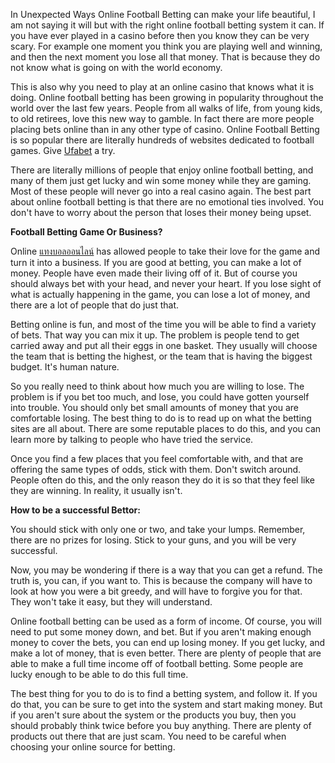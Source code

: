 <p>In Unexpected Ways Online Football Betting can make your life beautiful, I am not saying it will but with the right online football betting system it can. If you have ever played in a casino before then you know they can be very scary. For example one moment you think you are playing well and winning, and then the next moment you lose all that money. That is because they do not know what is going on with the world economy.</p>
<p>This is also why you need to play at an online casino that knows what it is doing. Online football betting has been growing in popularity throughout the world over the last few years. People from all walks of life, from young kids, to old retirees, love this new way to gamble. In fact there are more people placing bets online than in any other type of casino. Online Football Betting is so popular there are literally hundreds of websites dedicated to football games. Give <a href="https://ufabet911.info/">Ufabet</a> a try.</p>
<p>There are literally millions of people that enjoy online football betting, and many of them just get lucky and win some money while they are gaming. Most of these people will never go into a real casino again. The best part about online football betting is that there are no emotional ties involved. You don't have to worry about the person that loses their money being upset.</p>
<p><strong>Football Betting Game Or Business?</strong></p>
<p>Online <a href="https://www.ufabet911.info/%E0%B9%81%E0%B8%97%E0%B8%87%E0%B8%9A%E0%B8%AD%E0%B8%A5%E0%B8%AD%E0%B8%AD%E0%B8%99%E0%B9%84%E0%B8%A5%E0%B8%99%E0%B9%8C/">แทงบอลออนไลน์</a> has allowed people to take their love for the game and turn it into a business. If you are good at betting, you can make a lot of money. People have even made their living off of it. But of course you should always bet with your head, and never your heart. If you lose sight of what is actually happening in the game, you can lose a lot of money, and there are a lot of people that do just that.</p>
<p>Betting online is fun, and most of the time you will be able to find a variety of bets. That way you can mix it up. The problem is people tend to get carried away and put all their eggs in one basket. They usually will choose the team that is betting the highest, or the team that is having the biggest budget. It's human nature.</p>
<p>So you really need to think about how much you are willing to lose. The problem is if you bet too much, and lose, you could have gotten yourself into trouble. You should only bet small amounts of money that you are comfortable losing. The best thing to do is to read up on what the betting sites are all about. There are some reputable places to do this, and you can learn more by talking to people who have tried the service.</p>
<p>Once you find a few places that you feel comfortable with, and that are offering the same types of odds, stick with them. Don't switch around. People often do this, and the only reason they do it is so that they feel like they are winning. In reality, it usually isn't.</p>
<p><strong>How to be a successful Bettor:</strong></p>
<p>You should stick with only one or two, and take your lumps. Remember, there are no prizes for losing. Stick to your guns, and you will be very successful.</p>
<p>Now, you may be wondering if there is a way that you can get a refund. The truth is, you can, if you want to. This is because the company will have to look at how you were a bit greedy, and will have to forgive you for that. They won't take it easy, but they will understand.</p>
<p>Online football betting can be used as a form of income. Of course, you will need to put some money down, and bet. But if you aren't making enough money to cover the bets, you can end up losing money. If you get lucky, and make a lot of money, that is even better. There are plenty of people that are able to make a full time income off of football betting. Some people are lucky enough to be able to do this full time.</p>
<p>The best thing for you to do is to find a betting system, and follow it. If you do that, you can be sure to get into the system and start making money. But if you aren't sure about the system or the products you buy, then you should probably think twice before you buy anything. There are plenty of products out there that are just scam. You need to be careful when choosing your online source for betting.</p>
